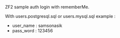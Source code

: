 ZF2 sample auth login with rememberMe.

With users.postgresql.sql or users.mysql.sql example :

* user_name : samsonasik 
* pass_word  : 123456      
